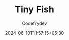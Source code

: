---
title: "Tiny Fish"
author: "Codefrydev"
weight: 300
date: 2024-06-10T11:57:15+05:30
lastmod: 2024-06-15T23:59:59-07:00
dateString: June 2024
description: "Tiny Fish Games Article, Term & Condition and Privacy and Policy" 
hideMeta: true
---